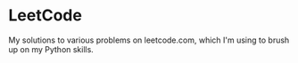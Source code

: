 # LeetCode
My solutions to various problems on leetcode.com, which I'm using to brush up on my Python skills.
